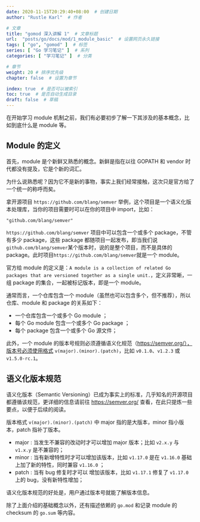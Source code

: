```yaml
---
date: 2020-11-15T20:29:40+08:00  # 创建日期
author: "Rustle Karl"  # 作者

# 文章
title: "gomod 深入讲解 1"  # 文章标题
url:  "posts/go/docs/mod/1_module_basic"  # 设置网页永久链接
tags: [ "go", "gomod" ]  # 标签
series: [ "Go 学习笔记" ]  # 系列
categories: [ "学习笔记" ]  # 分类

# 章节
weight: 20 # 排序优先级
chapter: false  # 设置为章节

index: true  # 是否可以被索引
toc: true  # 是否自动生成目录
draft: false  # 草稿
---
```


在开始学习 module 机制之前，我们有必要初步了解一下其涉及的基本概念，比如到底什么是 module 等。

## Module 的定义

首先，module 是个新鲜又熟悉的概念。新鲜是指在以往 GOPATH 和 vendor 时代都没有提及，它是个新的词汇。

为什么说熟悉呢？因为它不是新的事物，事实上我们经常接触，这次只是官方给了一个统一的称呼而矣。

拿开源项目 `https://github.com/blang/semver` 举例，这个项目是一个语义化版本处理库，当你的项目需要时可以在你的项目中 import，比如：

```golang
"github.com/blang/semver"
```

`https://github.com/blang/semver` 项目中可以包含一个或多个 package，不管有多少 package，这些 package 都随项目一起发布，即当我们说`github.com/blang/semver`某个版本时，说的是整个项目，而不是具体的 package。此时项目`https://github.com/blang/semver`就是一个 module。

官方给 module 的定义是：`A module is a collection of related Go packages that are versioned together as a single unit.`，定义非常晰，一组 package 的集合，一起被标记版本，即是一个 module。

通常而言，一个仓库包含一个 module（虽然也可以包含多个，但不推荐），所以仓库、module 和 package 的关系如下：

- 一个仓库包含一个或多个 Go module ；
- 每个 Go module 包含一个或多个 Go package ；
- 每个 package 包含一个或多个 Go 源文件；

此外，一个 module 的版本号规则必须遵循语义化规范（https://semver.org/），版本号必须使用格式 `v(major).(minor).(patch)`，比如 `v0.1.0`、`v1.2.3` 或`v1.5.0-rc.1`。

## 语义化版本规范

语义化版本（Semantic Versioning）已成为事实上的标准，几乎知名的开源项目都遵循该规范，更详细的信息请前往 https://semver.org/ 查看，在此只提炼一些要点，以便于后续的阅读。

版本格式 `v(major).(minor).(patch)` 中 major 指的是大版本，minor 指小版本，patch 指补丁版本。

- major : 当发生不兼容的改动时才可以增加 major 版本；比如 `v2.x.y` 与 `v1.x.y` 是不兼容的；
- minor : 当有新增特性时才可以增加该版本，比如 `v1.17.0` 是在 `v1.16.0` 基础上加了新的特性，同时兼容 `v1.16.0` ；
- patch : 当有 bug 修复时才可以 增加该版本，比如 `v1.17.1` 修复了 `v1.17.0` 上的 bug，没有新特性增加；

语义化版本规范的好处是，用户通过版本号就能了解版本信息。

除了上面介绍的基础概念以外，还有描述依赖的 `go.mod` 和记录 module 的 checksum 的 `go.sum` 等内容。
